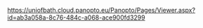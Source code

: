 https://uniofbath.cloud.panopto.eu/Panopto/Pages/Viewer.aspx?id=ab3a058a-8c76-484c-a068-ace900fd3299